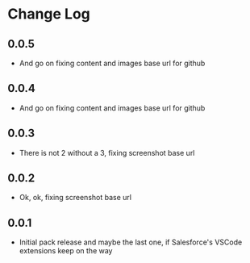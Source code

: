 # Change Log

## 0.0.5

-   And go on fixing content and images base url for github

## 0.0.4

-   And go on fixing content and images base url for github

## 0.0.3

-   There is not 2 without a 3, fixing screenshot base url

## 0.0.2

-   Ok, ok, fixing screenshot base url

## 0.0.1

-   Initial pack release and maybe the last one, if Salesforce's VSCode extensions keep on the way
